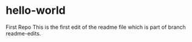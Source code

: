 # hello-world
First Repo
This is the first edit of the readme file which is part of branch readme-edits.
